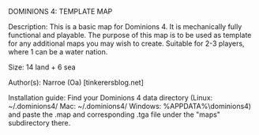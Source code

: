 DOMINIONS 4: TEMPLATE MAP

Description: This is a basic map for Dominions 4. It is mechanically fully functional and playable. The purpose of this map is to be used as template for any additional maps you may wish to create. Suitable for 2-3 players, where 1 can be a water nation.

Size: 14 land + 6 sea

Author(s): Narroe (Oa) [tinkerersblog.net]

Installation guide: Find your Dominions 4 data directory (Linux: ~/.dominions4/ Mac: ~/.dominions4/ Windows: %APPDATA%\dominions4\) and paste the .map and corresponding .tga file under the "maps" subdirectory there.
